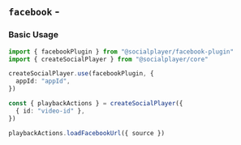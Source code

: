 <script setup>
import BundleSize from '../components/BundleSize.vue'
</script>

## `facebook` - <BundleSize func="facebookPlugin" pkg="@socialplayer/facebook-plugin" />

### Basic Usage

```ts
import { facebookPlugin } from "@socialplayer/facebook-plugin"
import { createSocialPlayer } from "@socialplayer/core"

createSocialPlayer.use(facebookPlugin, {
  appId: "appId",
})

const { playbackActions } = createSocialPlayer({
  { id: "video-id" },
})

playbackActions.loadFacebookUrl({ source })
```
